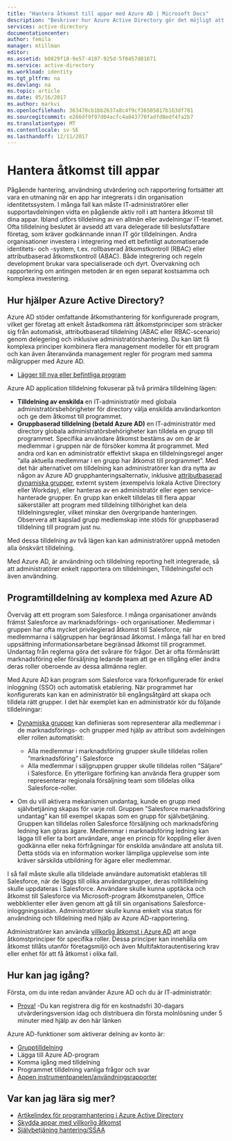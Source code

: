 ```yaml
---
title: "Hantera åtkomst till appar med Azure AD | Microsoft Docs"
description: "Beskriver hur Azure Active Directory gör det möjligt att ange de appar som varje användare har åtkomst till."
services: active-directory
documentationcenter: 
author: femila
manager: mtillman
editor: 
ms.assetid: b0829f18-9e57-4107-925d-5f0457d81671
ms.service: active-directory
ms.workload: identity
ms.tgt_pltfrm: na
ms.devlang: na
ms.topic: article
ms.date: 05/16/2017
ms.author: markvi
ms.openlocfilehash: 363478cb1bb2637a8c4f9cf36505817b163df781
ms.sourcegitcommit: e266df9f97d04acfc4a843770fadfd8edf4fa2b7
ms.translationtype: MT
ms.contentlocale: sv-SE
ms.lasthandoff: 12/11/2017
---
```

# <a name="managing-access-to-apps"></a>Hantera åtkomst till appar
Pågående hantering, användning utvärdering och rapportering fortsätter att vara en utmaning när en app har integrerats i din organisation identitetssystem. I många fall kan måste IT-administratörer eller supportavdelningen vidta en pågående aktiv roll i att hantera åtkomst till dina appar. Ibland utförs tilldelning av en allmän eller avdelningar IT-teamet. Ofta tilldelning beslutet är avsedd att vara delegerade till beslutsfattare företag, som kräver godkännande innan IT gör tilldelningen.  Andra organisationer investera i integrering med ett befintligt automatiserade identitets- och -system, t.ex. rollbaserad åtkomstkontroll (RBAC) eller attributbaserad åtkomstkontroll (ABAC). Både integrering och regeln development brukar vara specialiserade och dyrt. Övervakning och rapportering om antingen metoden är en egen separat kostsamma och komplexa investering.

## <a name="how-does-azure-active-directory-help"></a>Hur hjälper Azure Active Directory?
 Azure AD stöder omfattande åtkomsthantering för konfigurerade program, vilket ger företag att enkelt åstadkomma rätt åtkomstprinciper som sträcker sig från automatisk, attributbaserad tilldelning (ABAC eller RBAC-scenario) genom delegering och inklusive administratörshantering. Du kan lätt få komplexa principer kombinera flera management modeller för ett program och kan även återanvända management regler för program med samma målgrupper med Azure AD.

* [Lägger till nya eller befintliga program](active-directory-enterprise-apps-manage-sso.md)

 Azure AD application tilldelning fokuserar på två primära tilldelning lägen:

* **Tilldelning av enskilda** en IT-administratör med globala administratörsbehörigheter för directory välja enskilda användarkonton och ge dem åtkomst till programmet.
* **Gruppbaserad tilldelning (betald Azure AD)** en IT-administratör med directory globala administratörsbehörigheter kan tilldela en grupp till programmet. Specifika användare åtkomst bestäms av om de är medlemmar i gruppen när de försöker komma åt programmet. Med andra ord kan en administratör effektivt skapa en tilldelningsregel anger ”alla aktuella medlemmar i en grupp har åtkomst till programmet”. Med det här alternativet om tilldelning kan administratörer kan dra nytta av någon av Azure AD grupphanteringsalternativ, inklusive [attributbaserad dynamiska grupper](active-directory-groups-create-azure-portal.md), externt system (exempelvis lokala Active Directory eller Workday), eller hanteras av en administratör eller egen service-hanterade grupper. En grupp kan enkelt tilldelas till flera appar säkerställer att program med tilldelning tillhörighet kan dela tilldelningsregler, vilket minskar den övergripande hanteringen. Observera att kapslad grupp medlemskap inte stöds för gruppbaserad tilldelning till program just nu.

Med dessa tilldelning av två lägen kan kan administratörer uppnå metoden alla önskvärt tilldelning.

Med Azure AD, är användning och tilldelning reporting helt integrerade, så att administratörer enkelt rapportera om tilldelningen, Tilldelningsfel och även användning.

## <a name="complex-application-assignment-with-azure-ad"></a>Programtilldelning av komplexa med Azure AD
Överväg att ett program som Salesforce. I många organisationer används främst Salesforce av marknadsförings- och organisationer. Medlemmar i gruppen har ofta mycket privilegierad åtkomst till Salesforce, när medlemmarna i säljgruppen har begränsad åtkomst. I många fall har en bred uppsättning informationsarbetare begränsad åtkomst till programmet. Undantag från reglerna göra det svårare för frågor. Det är ofta förmånsrätt marknadsföring eller försäljning ledande team att ge en tillgång eller ändra deras roller oberoende av dessa allmänna regler.

Med Azure AD kan program som Salesforce vara förkonfigurerade för enkel inloggning (SSO) och automatisk etablering. När programmet har konfigurerats kan kan en administratör bli engångsåtgärd att skapa och tilldela rätt grupper. I det här exemplet kan en administratör kör du följande tilldelningar:

* [Dynamiska grupper](active-directory-groups-create-azure-portal.md) kan definieras som representerar alla medlemmar i de marknadsförings- och grupper med hjälp av attribut som avdelningen eller rollen automatiskt:
  
  * Alla medlemmar i marknadsföring grupper skulle tilldelas rollen ”marknadsföring” i Salesforce
  * Alla medlemmar i säljgruppen grupper skulle tilldelas rollen ”Säljare” i Salesforce. En ytterligare förfining kan använda flera grupper som representerar regionala försäljning team som tilldelas olika Salesforce-roller.
* Om du vill aktivera mekanismen undantag, kunde en grupp med självbetjäning skapas för varje roll. Gruppen ”Salesforce marknadsföring undantag” kan till exempel skapas som en grupp för självbetjäning. Gruppen kan tilldelas rollen Salesforce försäljning och marknadsföring ledning kan göras ägare. Medlemmar i marknadsföring ledning kan lägga till eller ta bort användare, ange en princip för koppling eller även godkänna eller neka förfrågningar för enskilda användare att ansluta till. Detta stöds via en information worker lämpliga upplevelse som inte kräver särskilda utbildning för ägare eller medlemmar.

I så fall måste skulle alla tilldelade användare automatiskt etableras till Salesforce, när de läggs till olika användargrupper, deras rolltilldelning skulle uppdateras i Salesforce. Användare skulle kunna upptäcka och åtkomst till Salesforce via Microsoft-program åtkomstpanelen, Office webbklienter eller även genom att gå till sin organisations Salesforce-inloggningssidan. Administratörer skulle kunna enkelt visa status för användning och tilldelning med hjälp av Azure AD-rapportering.

Administratörer kan använda [villkorlig åtkomst i Azure AD](active-directory-conditional-access-azure-portal.md) att ange åtkomstprinciper för specifika roller. Dessa principer kan innehålla om åtkomst tillåts utanför företagsmiljö och även Multifaktorautentisering krav eller enhet för att få åtkomst i olika fall.

## <a name="how-can-i-get-started"></a>Hur kan jag igång?
Första, om du inte redan använder Azure AD och du är IT-administratör:

* [Prova!](https://azure.microsoft.com/trial/get-started-active-directory/) -Du kan registrera dig för en kostnadsfri 30-dagars utvärderingsversion idag och distribuera din första molnlösning under 5 minuter med hjälp av den här länken

Azure AD-funktioner som aktiverar delning av konto är:

* [Grupptilldelning](active-directory-accessmanagement-self-service-group-management.md)
* Lägga till Azure AD-program
* Komma igång med tilldelning
* Programmet tilldelning vanliga frågor och svar
* [Appen instrumentpanelen/användningsrapporter](active-directory-passwords-get-insights.md)

## <a name="where-can-i-learn-more"></a>Var kan jag lära sig mer?
* [Artikelindex för programhantering i Azure Active Directory](active-directory-apps-index.md)
* [Skydda appar med villkorlig åtkomst](active-directory-conditional-access-azure-portal.md)
* [Självbetjäning hantering/SSAA](active-directory-accessmanagement-self-service-group-management.md)

